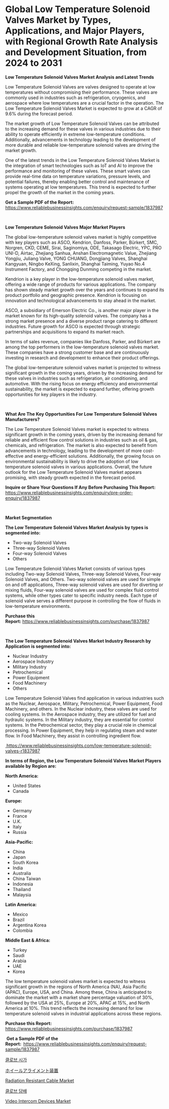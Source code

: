 <p><h1>Global Low Temperature Solenoid Valves Market by Types, Applications, and Major Players, with Regional Growth Rate Analysis and Development Situation, from 2024 to 2031</h1></p><p><strong>Low Temperature Solenoid Valves Market Analysis and Latest Trends</strong></p>
<p><p>Low Temperature Solenoid Valves are valves designed to operate at low temperatures without compromising their performance. These valves are commonly used in industries such as refrigeration, cryogenics, and aerospace where low temperatures are a crucial factor in the operation. The Low Temperature Solenoid Valves Market is expected to grow at a CAGR of 9.6% during the forecast period.</p><p>The market growth of Low Temperature Solenoid Valves can be attributed to the increasing demand for these valves in various industries due to their ability to operate efficiently in extreme low-temperature conditions. Additionally, advancements in technology leading to the development of more durable and reliable low-temperature solenoid valves are driving the market growth.</p><p>One of the latest trends in the Low Temperature Solenoid Valves Market is the integration of smart technologies such as IoT and AI to improve the performance and monitoring of these valves. These smart valves can provide real-time data on temperature variations, pressure levels, and potential failures, thereby enabling better control and maintenance of systems operating at low temperatures. This trend is expected to further propel the growth of the market in the coming years.</p></p>
<p><strong>Get a Sample PDF of the Report:&nbsp;</strong> <a href="https://www.reliablebusinessinsights.com/enquiry/request-sample/1837987">https://www.reliablebusinessinsights.com/enquiry/request-sample/1837987</a></p>
<p>&nbsp;</p>
<p><strong>Low Temperature Solenoid Valves Major Market Players</strong></p>
<p><p>The global low-temperature solenoid valves market is highly competitive with key players such as ASCO, Kendrion, Danfoss, Parker, Bürkert, SMC, Norgren, CKD, CEME, Sirai, Saginomiya, ODE, Takasago Electric, YPC, PRO UNI-D, Airtac, Zhejiang Sanhua, Anshan Electromagnetic Value, Zhejiang Yongjiu, Juliang Valve, YONG CHUANG, Dongjiang Valves, Shanghai Kangyuan, Ningbo KeXing, Sanlixin, Shanghai Taiming, Yuyao No.4 Instrument Factory, and Chongqing Dunming competing in the market.</p><p>Kendrion is a key player in the low-temperature solenoid valves market, offering a wide range of products for various applications. The company has shown steady market growth over the years and continues to expand its product portfolio and geographic presence. Kendrion is focusing on innovation and technological advancements to stay ahead in the market.</p><p>ASCO, a subsidiary of Emerson Electric Co., is another major player in the market known for its high-quality solenoid valves. The company has a strong market presence and a diverse product range catering to different industries. Future growth for ASCO is expected through strategic partnerships and acquisitions to expand its market reach.</p><p>In terms of sales revenue, companies like Danfoss, Parker, and Bürkert are among the top performers in the low-temperature solenoid valves market. These companies have a strong customer base and are continuously investing in research and development to enhance their product offerings.</p><p>The global low-temperature solenoid valves market is projected to witness significant growth in the coming years, driven by the increasing demand for these valves in industries such as refrigeration, air conditioning, and automotive. With the rising focus on energy efficiency and environmental sustainability, the market is expected to expand further, offering growth opportunities for key players in the industry.</p></p>
<p>&nbsp;</p>
<p><strong>What Are The Key Opportunities For Low Temperature Solenoid Valves Manufacturers?</strong></p>
<p><p>The Low Temperature Solenoid Valves market is expected to witness significant growth in the coming years, driven by the increasing demand for reliable and efficient flow control solutions in industries such as oil & gas, chemicals, and refrigeration. The market is also expected to benefit from advancements in technology, leading to the development of more cost-effective and energy-efficient solutions. Additionally, the growing focus on environmental sustainability is likely to drive the adoption of low temperature solenoid valves in various applications. Overall, the future outlook for the Low Temperature Solenoid Valves market appears promising, with steady growth expected in the forecast period.</p></p>
<p><strong>Inquire or Share Your Questions If Any Before Purchasing This Report:</strong> <a href="https://www.reliablebusinessinsights.com/enquiry/pre-order-enquiry/1837987">https://www.reliablebusinessinsights.com/enquiry/pre-order-enquiry/1837987</a></p>
<p>&nbsp;</p>
<p><strong>Market Segmentation</strong></p>
<p><strong>The Low Temperature Solenoid Valves Market Analysis by types is segmented into:</strong></p>
<p><ul><li>Two-way Solenoid Valves</li><li>Three-way Solenoid Valves</li><li>Four-way Solenoid Valves</li><li>Others</li></ul></p>
<p><p>Low Temperature Solenoid Valves Market consists of various types including Two-way Solenoid Valves, Three-way Solenoid Valves, Four-way Solenoid Valves, and Others. Two-way solenoid valves are used for simple on and off applications, Three-way solenoid valves are used for diverting or mixing fluids, Four-way solenoid valves are used for complex fluid control systems, while other types cater to specific industry needs. Each type of solenoid valve serves a different purpose in controlling the flow of fluids in low-temperature environments.</p></p>
<p><strong>Purchase this Report:&nbsp;</strong><a href="https://www.reliablebusinessinsights.com/purchase/1837987">https://www.reliablebusinessinsights.com/purchase/1837987</a></p>
<p>&nbsp;</p>
<p><strong>The Low Temperature Solenoid Valves Market Industry Research by Application is segmented into:</strong></p>
<p><ul><li>Nuclear Industry</li><li>Aerospace Industry</li><li>Military Industry</li><li>Petrochemical</li><li>Power Equipment</li><li>Food Machinery</li><li>Others</li></ul></p>
<p><p>Low Temperature Solenoid Valves find application in various industries such as the Nuclear, Aerospace, Military, Petrochemical, Power Equipment, Food Machinery, and others. In the Nuclear industry, these valves are used for cooling systems. In the Aerospace industry, they are utilized for fuel and hydraulic systems. In the Military industry, they are essential for control systems. In the Petrochemical sector, they play a crucial role in chemical processing. In Power Equipment, they help in regulating steam and water flow. In Food Machinery, they assist in controlling ingredient flow.</p></p>
<p><a href="https://www.reliablebusinessinsights.com/low-temperature-solenoid-valves-r1837987">&nbsp;https://www.reliablebusinessinsights.com/low-temperature-solenoid-valves-r1837987</a></p>
<p><strong>In terms of Region, the Low Temperature Solenoid Valves Market Players available by Region are:</strong></p>
<p>
    <p> <strong> North America: </strong>
        <ul>
            <li>United States</li>
            <li>Canada</li>
        </ul>
        </p> 
    <p> <strong> Europe: </strong>
        <ul>
            <li>Germany</li>
            <li>France</li>
            <li>U.K.</li>
            <li>Italy</li>
            <li>Russia</li>
        </ul>
        </p> 
    <p> <strong> Asia-Pacific: </strong>
        <ul>
            <li>China</li>
            <li>Japan</li>
            <li>South Korea</li>
            <li>India</li>
            <li>Australia</li>
            <li>China Taiwan</li>
            <li>Indonesia</li>
            <li>Thailand</li>
            <li>Malaysia</li>
        </ul>
        </p> 
    <p> <strong> Latin America: </strong>
        <ul>
            <li>Mexico</li>
            <li>Brazil</li>
            <li>Argentina Korea</li>
            <li>Colombia</li>
        </ul>
        </p> 
    <p> <strong> Middle East & Africa: </strong>
        <ul>
            <li>Turkey</li>
            <li>Saudi</li>
            <li>Arabia</li>
            <li>UAE</li>
            <li>Korea</li>
        </ul>
    </p>
    </p>
<p><p>The low temperature solenoid valves market is expected to witness significant growth in the regions of North America (NA), Asia Pacific (APAC), Europe, USA, and China. Among these, China is anticipated to dominate the market with a market share percentage valuation of 30%, followed by the USA at 25%, Europe at 20%, APAC at 15%, and North America at 10%. This trend reflects the increasing demand for low temperature solenoid valves in industrial applications across these regions.</p></p>
<p><strong>Purchase this Report: </strong><a href="https://www.reliablebusinessinsights.com/purchase/1837987">https://www.reliablebusinessinsights.com/purchase/1837987</a></p>
<p>&nbsp;<strong>Get a Sample PDF of the Report:&nbsp;&nbsp;</strong><a href="https://www.reliablebusinessinsights.com/enquiry/request-sample/1837987">https://www.reliablebusinessinsights.com/enquiry/request-sample/1837987</a></p>
<p><strong></strong></p>
<p><p><a href="https://github.com/oajzkywllm460/Market-Research-Report-List-2/blob/main/7760574165474.md">클로브 시가</a></p><p><a href="https://github.com/xemfu2379520/Market-Research-Report-List-2/blob/main/5721839154824.md">ホイールアライメント装置</a></p><p><a href="https://github.com/shahriarnajimjoy333/Market-Research-Report-List-1/blob/main/radiation-resistant-cable-market.md">Radiation Resistant Cable Market</a></p><p><a href="https://github.com/HarrisonKitto2022/Market-Research-Report-List-1/blob/main/8935222165473.md">클로브 담배</a></p><p><a href="https://github.com/emnqcawl19/Market-Research-Report-List-1/blob/main/video-intercom-devices-market.md">Video Intercom Devices Market</a></p></p>